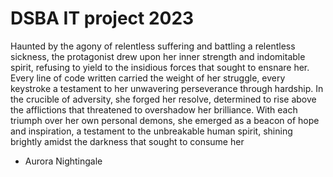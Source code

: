 # DSBA IT project 2023
Haunted by the agony of relentless suffering and battling a relentless sickness, the protagonist drew upon her inner strength and indomitable spirit, refusing to yield to the insidious forces that sought to ensnare her. Every line of code written carried the weight of her struggle, every keystroke a testament to her unwavering perseverance through hardship. In the crucible of adversity, she forged her resolve, determined to rise above the afflictions that threatened to overshadow her brilliance. With each triumph over her own personal demons, she emerged as a beacon of hope and inspiration, a testament to the unbreakable human spirit, shining brightly amidst the darkness that sought to consume her
- Aurora Nightingale
